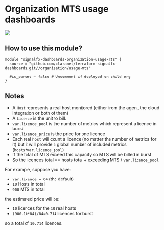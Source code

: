 # Organization MTS usage dashboards

![](././img/dashboard_overview.png)

## How to use this module?

```hcl
module "signalfx-dashboards-organization-usage-mts" {
  source = "github.com/claranet/terraform-signalfx-dashboards.git//organization/usage-mts"

  #is_parent = false # Uncomment if deployed on child org
}

```

## Notes

- A `Host` represents a real host monitored (either from the agent, the cloud integration or both of them)
- A `Licence` is the unit to bill. 
- `var.licence_pool` is the number of metrics which represent a licence in burst
- `var.licence_price` is the price for one licence
- Each real `host` will count a licence (no matter the number of metrics for it) but it will provide a global number of included metrics (`hosts*var.licence_pool`)
- If the total of MTS exceed this capacity so MTS will be billed in burst
- So the licences total == hosts total + exceeding MTS / `var.licence_pool`

For example, suppose you have:
- `var.licence = 84` (the default)
- `10` Hosts in total
- `900` MTS in total

the estimated price will be:
- `10` licences for the `10` real hosts
- `(900-10*84)/84=0.714` licences for burst

so a total of `10.714` licences.
